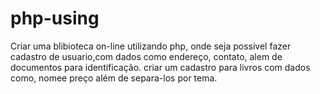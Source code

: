 # php-using
Criar uma blibioteca on-line utilizando php, onde seja possivel fazer cadastro de usuario,com dados como endereço, contato, alem de documentos para identificação.
criar um cadastro para  livros com dados como, nomee preço além de separa-los  por tema.